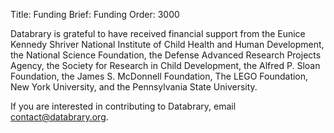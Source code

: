 Title: Funding
Brief: Funding
Order: 3000

Databrary is grateful to have received financial support from the Eunice Kennedy Shriver National Institute of Child Health and Human Development, the National Science Foundation, the Defense Advanced Research Projects Agency, the Society for Research in Child Development, the Alfred P. Sloan Foundation, the James S. McDonnell Foundation, The LEGO Foundation, New York University, and the Pennsylvania State University.

If you are interested in contributing to Databrary, email contact@databrary.org.